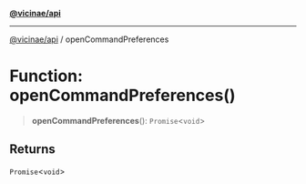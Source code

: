 [**@vicinae/api**](../README.md)

***

[@vicinae/api](../README.md) / openCommandPreferences

# Function: openCommandPreferences()

> **openCommandPreferences**(): `Promise`\<`void`\>

## Returns

`Promise`\<`void`\>
